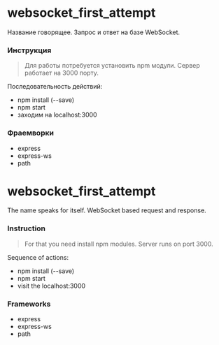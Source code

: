 # websocket_first_attempt

Название говорящее. Запрос и ответ на базе WebSocket.

### Инструкция

>Для работы потребуется установить npm модули. 
>Сервер работает на 3000 порту.

Последовательность действий:
  - npm install (--save)
  - npm start
  - заходим на localhost:3000

### Фраемворки

 - express
 - express-ws
 - path

# websocket_first_attempt

The name speaks for itself. WebSocket based request and response.

### Instruction

>For that you need install npm modules. 
>Server runs on port 3000.

Sequence of actions:
  - npm install (--save)
  - npm start
  - visit the localhost:3000

### Frameworks

 - express
 - express-ws
 - path 
